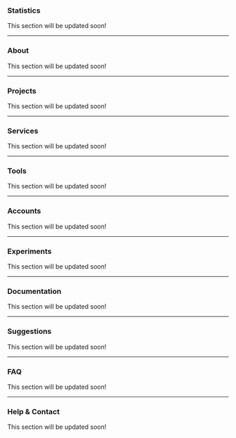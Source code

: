 ### Statistics
This section will be updated soon!

---

### About
This section will be updated soon!

---

### Projects
This section will be updated soon!

---

### Services
This section will be updated soon!

---

### Tools
This section will be updated soon!

---

### Accounts
This section will be updated soon!

---

### Experiments
This section will be updated soon!

---

### Documentation
This section will be updated soon!

---

### Suggestions
This section will be updated soon!

---

### FAQ
This section will be updated soon!

---

### Help & Contact
This section will be updated soon!
